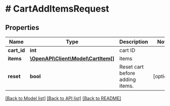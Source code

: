 # # CartAddItemsRequest

## Properties

Name | Type | Description | Notes
------------ | ------------- | ------------- | -------------
**cart_id** | **int** | cart ID |
**items** | [**\OpenAPI\Client\Model\CartItem[]**](CartItem.md) | items |
**reset** | **bool** | Reset cart before adding items. | [optional]

[[Back to Model list]](../../README.md#models) [[Back to API list]](../../README.md#endpoints) [[Back to README]](../../README.md)
